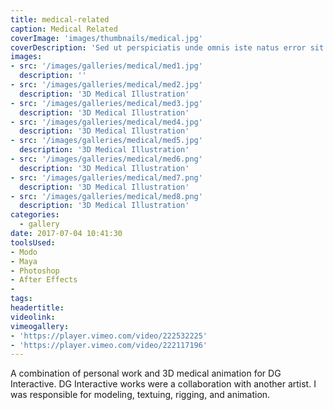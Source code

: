 ```yaml
---
title: medical-related
caption: Medical Related
coverImage: 'images/thumbnails/medical.jpg'
coverDescription: 'Sed ut perspiciatis unde omnis iste natus error sit voluptatem accusantium doloremque laudantium, totam rem aperiam, eaque ipsa quae ab illo inventore veritatis et quasi architecto beatae vitae dicta sunt explicabo'
images:
- src: '/images/galleries/medical/med1.jpg'
  description: ''
- src: '/images/galleries/medical/med2.jpg'
  description: '3D Medical Illustration'
- src: '/images/galleries/medical/med3.jpg'
  description: '3D Medical Illustration'
- src: '/images/galleries/medical/med4.jpg'
  description: '3D Medical Illustration'
- src: '/images/galleries/medical/med5.jpg'
  description: '3D Medical Illustration'
- src: '/images/galleries/medical/med6.png'
  description: '3D Medical Illustration'
- src: '/images/galleries/medical/med7.png'
  description: '3D Medical Illustration'
- src: '/images/galleries/medical/med8.png'
  description: '3D Medical Illustration'
categories:
  - gallery
date: 2017-07-04 10:41:30
toolsUsed:
- Modo
- Maya
- Photoshop
- After Effects
- 
tags:
headertitle:
videolink:
vimeogallery:
- 'https://player.vimeo.com/video/222532225'
- 'https://player.vimeo.com/video/222117196'
---
```

A combination of personal work and 3D medical animation for DG Interactive. DG Interactive works were a collaboration with another artist. I was responsible for modeling, textuing, rigging, and animation. 